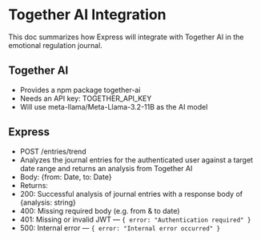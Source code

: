 # Together AI Integration

This doc summarizes how Express will integrate with Together AI in the emotional regulation journal.

## Together AI
* Provides a npm package together-ai
* Needs an API key: TOGETHER_API_KEY
* Will use meta-llama/Meta-Llama-3.2-11B as the AI model

## Express
* POST /entries/trend
 * Analyzes the journal entries for the authenticated user against a target date range and returns an analysis from Together AI
 * Body: {from: Date, to: Date}
 * Returns:
  * 200: Successful analysis of journal entries with a response body of {analysis: string}
  * 400: Missing required body (e.g. from & to date)
  * 401: Missing or invalid JWT — `{ error: "Authentication required" }`
  * 500: Internal error — `{ error: "Internal error occurred" }`